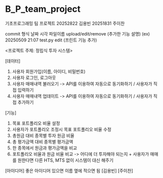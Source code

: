 # B_P_team_project
기초프로그래밍 팀 프로젝트
20252822 김용빈
20251831 주이찬

commit 형식 날짜 시각 파일이름 upload/edit/remove (추가한 기능 설명)
(ex) 20250509 21:07 test.py edit (프린트 기능 추가)

<프로젝트 주제: 정립식 투자 시스템>

[데이터]
1. 사용자 회원가입(이름, 아이디, 비밀번호)
2. 사용자 로그인, 로그아웃
3. 사용자 매매내역 불러오기 -> API를 이용하여 자동으로 동기화하기 / 사용자가 직접 입력하기
4. 사용자 매매내역 업데이트 -> API를 이용하여 자동으로 동기화하기 / 사용자가 직접 추가하기

[기능]
1. 목표 포트폴리오 비율 설정
2. 사용자가 포트폴리오 조정시 목표 포트폴리오 비율 수정
3. 총원금 대비 종목별 투자 원금 비율
4. 총 평가금액 대비 종목별 평가금액
5. 한 종목에서 원금과 평가금액을 비교
6. 포트폴리오 비율과 원금 비율 비교 -> 어디에 더 투자해야 되는지 + 사용자가 매매를 원한다면 다른 HTS, MTS 없이 시스템이 대신 해주기

[아이디어] 좋은 아이디어 있으면 이름 옆에 적으면 됨
[김용빈]
[주이찬]
